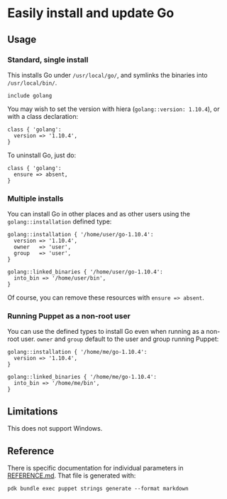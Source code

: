 # Easily install and update Go

## Usage

### Standard, single install

This installs Go under `/usr/local/go/`, and symlinks the binaries into
`/usr/local/bin/`.

``` puppet
include golang
```

You may wish to set the version with hiera (`golang::version: 1.10.4`), or with
a class declaration:

``` puppet
class { 'golang':
  version => '1.10.4',
}
```

To uninstall Go, just do:

``` puppet
class { 'golang':
  ensure => absent,
}
```

### Multiple installs

You can install Go in other places and as other users using the
`golang::installation` defined type:

``` puppet
golang::installation { '/home/user/go-1.10.4':
  version => '1.10.4',
  owner   => 'user',
  group   => 'user',
}

golang::linked_binaries { '/home/user/go-1.10.4':
  into_bin => '/home/user/bin',
}
```

Of course, you can remove these resources with `ensure => absent`.

### Running Puppet as a non-root user

You can use the defined types to install Go even when running as a non-root
user. `owner` and `group` default to the user and group running Puppet:

``` puppet
golang::installation { '/home/me/go-1.10.4':
  version => '1.10.4',
}

golang::linked_binaries { '/home/me/go-1.10.4':
  into_bin => '/home/me/bin',
}
```

## Limitations

This does not support Windows.

## Reference

There is specific documentation for individual parameters in
[REFERENCE.md](REFERENCE.md). That file is generated with:

```
pdk bundle exec puppet strings generate --format markdown
```
